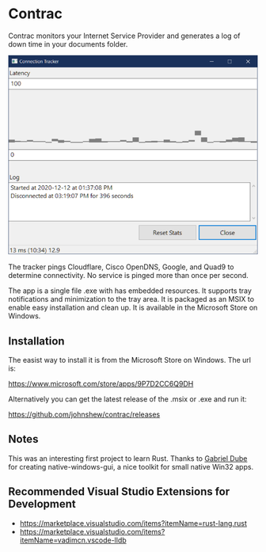 # Contrac

Contrac monitors your Internet Service Provider and generates a log of down time in your documents folder.

![](contrac.png?raw=true)

The tracker pings Cloudflare, Cisco OpenDNS, Google, and Quad9 to determine connectivity. No service is pinged more than once per second.  

The app is a single file .exe with has embedded resources. It supports tray notifications and minimization to the tray area.  It is packaged as an MSIX to enable easy installation and clean up.  It is available in the Microsoft Store on Windows.

## Installation

The easist way to install it is from the Microsoft Store on Windows.  The url is:

https://www.microsoft.com/store/apps/9P7D2CC6Q9DH

Alternatively you can get the latest release of the .msix or .exe and run it:

https://github.com/johnshew/contrac/releases

## Notes

This was an interesting first project to learn Rust. Thanks to [Gabriel Dube](https://github.com/gabdube) for creating native-windows-gui, a nice toolkit for small native Win32 apps.

## Recommended Visual Studio Extensions for Development

* https://marketplace.visualstudio.com/items?itemName=rust-lang.rust
* https://marketplace.visualstudio.com/items?itemName=vadimcn.vscode-lldb
